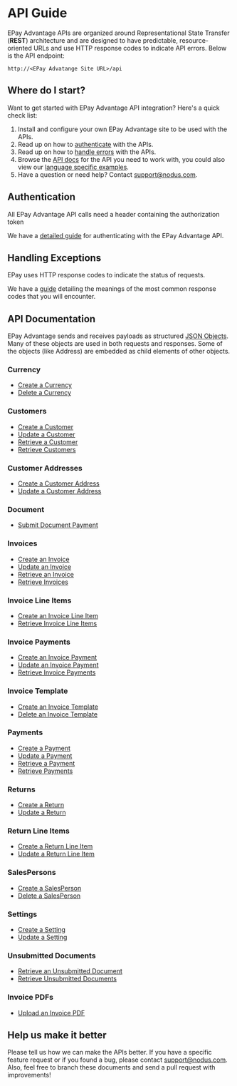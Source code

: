 API Guide
==============
EPay Advantage APIs are organized around Representational State Transfer (**REST**) architecture and are designed to have predictable, resource-oriented URLs and use HTTP response codes to indicate API errors. Below is the API endpoint:

``http://<EPay Advatange Site URL>/api``

Where do I start?
-----------------

Want to get started with EPay Advantage API integration? Here's a quick check list:

1. Install and configure your own EPay Advantage site to be used with the APIs.
2. Read up on how to [authenticate](#authentication) with the APIs. 
3. Read up on how to [handle errors](#handling-exceptions) with the APIs.
4. Browse the [API docs](#api-documentation) for the API you need to work with, you could also view our [language specific examples](Samples).
5. Have a question or need help? Contact <support@nodus.com>.


Authentication
--------------
All EPay Advantage API calls need a header containing the authorization token

We have a [detailed guide](Sections/APIs/Token.md) for authenticating with the EPay Advantage API.


Handling Exceptions
-------------------
EPay uses HTTP response codes to indicate the status of requests. 

We have a [guide](Sections/Errors.md) detailing the meanings of the most common response codes that you will encounter. 


API Documentation
-----------------
EPay Advantage sends and receives payloads as structured [JSON Objects](Sections/Objects). 
Many of these objects are used in both requests and responses. Some of the objects (like Address) are embedded
as child elements of other objects.

### Currency
* [Create a Currency](Sections/APIs/Currency.md#create-a-currency)
* [Delete a Currency](Sections/APIs/Currency.md#delete-a-currency)

### Customers
* [Create a Customer](Sections/APIs/Customers.md#create-a-customer)
* [Update a Customer](Sections/APIs/Customers.md#update-a-customer)
* [Retrieve a Customer](Sections/APIs/Customers.md#retrieve-a-customer)
* [Retrieve Customers](Sections/APIs/Customers.md#retrieve-customers)

### Customer Addresses
* [Create a Customer Address](Sections/APIs/Customer%20Addresses.md#create-a-customer-address)
* [Update a Customer Address](Sections/APIs/Customer%20Addresses.md#update-a-customer-address)

### Document
* [Submit Document Payment](Sections/APIs/Document.md#submit-document-payment)

### Invoices
* [Create an Invoice](Sections/APIs/Invoices.md#create-an-invoice)
* [Update an Invoice](Sections/APIs/Invoices.md#update-an-invoice)
* [Retrieve an Invoice](Sections/APIs/Invoices.md#retrieve-an-invoice)
* [Retrieve Invoices](Sections/APIs/Invoices.md#retrieve-invoices)

### Invoice Line Items
* [Create an Invoice Line Item](Sections/APIs/Invoice%20Line%20Items.md#create-an-invoice-line-item)
* [Retrieve Invoice Line Items](Sections/APIs/Invoice%20Line%20Items.md#retrieve-invoice-line-items)

### Invoice Payments
* [Create an Invoice Payment](Sections/APIs/Invoice%20Payments.md#create-an-invoice-payment)
* [Update an Invoice Payment](Sections/APIs/Invoice%20Payments.md#update-an-invoice-payment)
* [Retrieve Invoice Payments](Sections/APIs/Invoice%20Payments.md#retrieve-invoice-payments)

### Invoice Template
* [Create an Invoice Template](Sections/APIs/Invoice%20Templates.md#create-an-invoice-template)
* [Delete an Invoice Template](Sections/APIs/Invoice%20Templates.md#delete-an-invoice-template)

### Payments
* [Create a Payment](Sections/APIs/Payments.md#create-a-payment)
* [Update a Payment](Sections/APIs/Payments.md#update-a-payment)
* [Retrieve a Payment](Sections/APIs/Payments.md#retrieve-a-payment)
* [Retrieve Payments](Sections/APIs/Payments.md#retrieve-payments)

### Returns
* [Create a Return](Sections/APIs/Returns.md#create-a-return)
* [Update a Return](Sections/APIs/Returns.md#update-a-return)

### Return Line Items
* [Create a Return Line Item](Sections/APIs/Return%20Line%20Items.md#create-a-return-line-item)
* [Update a Return Line Item](Sections/APIs/Return%20Line%20Items.md#update-a-return-line-item)

### SalesPersons
* [Create a SalesPerson](Sections/APIs/SalesPersons.md#create-a-salesperson)
* [Delete a SalesPerson](Sections/APIs/SalesPersons.md#delete-a-salesperson)

### Settings
* [Create a Setting](Sections/APIs/Settings.md#create-a-setting)
* [Update a Setting](Sections/APIs/Settings.md#update-a-setting)

### Unsubmitted Documents
* [Retrieve an Unsubmitted Document](Sections/APIs/Unsubmitted%20Documents.md#retrieve-an-unsubmitted-document)
* [Retrieve Unsubmitted Documents](Sections/APIs/Unsubmitted%20Documents.md#retrieve-unsubmitted-documents)

### Invoice PDFs
* [Upload an Invoice PDF](Sections/APIs/InvoicePDFs.md#upload-an-invoice-pdf)


Help us make it better
----------------------
Please tell us how we can make the APIs better. If you have a specific feature request or if you found a bug, please contact <support@nodus.com>. Also, feel free to branch these documents and send a pull request with improvements!
